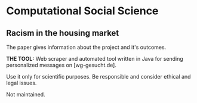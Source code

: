 # Computational Social Science
## Racism in the housing market

The paper gives information about the project and it's outcomes.

**THE TOOL:**
Web scraper and automated tool written in Java for sending personalized messages on [wg-gesucht.de].

Use it only for scientific purposes. Be responsible and consider ethical and legal issues.

Not maintained.

